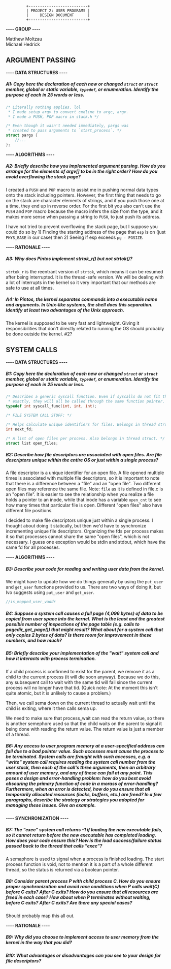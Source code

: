 		     +--------------------------+
		     | PROJECT 2: USER PROGRAMS |
		     |     DESIGN DOCUMENT      |
		     +--------------------------+

__---- GROUP ----__

Matthew Moltzau  
Michael Hedrick  

ARGUMENT PASSING
----------------

__---- DATA STRUCTURES ----__

##### A1: Copy here the declaration of each new or changed `struct` or `struct` member, global or static variable, `typedef`, or enumeration. Identify the purpose of each in 25 words or less.

```c
/* Literally nothing applies. lol
 * I made setup_argv to convert cmdline to argc, argv.
 * I made a PUSH, POP macro in stack.h */

/* Even though it wasn't needed immediately, pargs was
 * created to pass arguments to `start_process`. */
struct pargs {
	//...
};
```

__---- ALGORITHMS ----__

##### A2: Briefly describe how you implemented argument parsing.  How do you arrange for the elements of argv[] to be in the right order? How do you avoid overflowing the stack page?

I created a `PUSH` and `POP` macro to assist me in pushing normal data types
onto the stack including pointers. However, the first thing that needs to go
on the stack are character elements of strings, and if you push those one at
a time, they end up in reverse order. For the first bit you also can't use
the `PUSH` and `POP` macro because the macro infers the size from the type,
and it makes more sense when passing a string to `PUSH`, to just push its
address.

I have not tried to prevent overflowing the stack page, but I suppose you could
do so by 1) Finding the starting address of the page that `esp` is on (just
`PHYS_BASE` in our case) then 2) Seeing if esp exceeds `pg - PGSIZE`.

__---- RATIONALE ----__

##### A3: Why does Pintos implement strtok_r() but not strtok()?

`strtok_r` is the reentrant version of `strtok`, which means it can be resumed
after being interrupted. It is the thread-safe version. We will be dealing with
a lot of interrupts in the kernel so it very important that our methods are safe
to use at all times.

##### A4: In Pintos, the kernel separates commands into a executable name and arguments. In Unix-like systems, the shell does this separation. Identify at least two advantages of the Unix approach.

The kernel is supposed to be very fast and lightweight. Giving it responsibilities
that don't directly related to running the OS should probably be done outside the
kernel. #2?

SYSTEM CALLS
------------

__---- DATA STRUCTURES ----__

##### B1: Copy here the declaration of each new or changed `struct` or `struct` member, global or static variable, `typedef`, or enumeration.  Identify the purpose of each in 25 words or less.

```c
/* Describes a generic syscall function. Even if syscalls do not fit this form
 * exactly, they will all be called through the same function pointer. */
typedef int syscall_func(int, int, int);

/* FILE SYSTEM CALL STUFF: */

/* Helps calculate unique identifiers for files. Belongs in thread struct. */
int next_fd;

/* A list of open files per process. Also belongs in thread struct. */
struct list open_files;
```

##### B2: Describe how file descriptors are associated with open files. Are file descriptors unique within the entire OS or just within a single process?

A file descriptor is a unique identifier for an open file. A file opened multiple
times is associated with multiple file descriptors, so it is important to note
that there is a difference between a "file" and an "open file". Two different
open files may reference the same file. Note: `file` as it is defined in file.c
is an "open file". It is easier to see the relationship when you realize a file
holds a pointer to an inode, while that inode has a variable `open_cnt` to see
how many times that particular file is open. Different "open files" also have
different file positions.

I decided to make file descriptors unique just within a single process. I thought
about doing it statically, but then we'd have to synchronize incrementing unique
file descriptors. Organizing the fds per process makes it so that processes cannot
share the same "open files", which is not necessary. I guess one exception would
be stdin and stdout, which have the same fd for all processes.

__---- ALGORITHMS ----__

##### B3: Describe your code for reading and writing user data from the kernel.

We might have to update how we do things generally by using the `put_user` and
`get_user` functions provided to us. There are two ways of doing it, but Ivo
suggests using `put_user` and `get_user`.
```c
//is_mapped_user_vaddr
```

##### B4: Suppose a system call causes a full page (4,096 bytes) of data to be copied from user space into the kernel.  What is the least and the greatest possible number of inspections of the page table (e.g. calls to pagedir_get_page()) that might result?  What about for a system call that only copies 2 bytes of data?  Is there room for improvement in these numbers, and how much?

##### B5: Briefly describe your implementation of the "wait" system call and how it interacts with process termination.

If a child process is confirmed to exist for the parent, we remove
it as a child to the current process (it will die soon anyway).
Because we do this, any subsequent call to wait with the same tid
will fail since the current process will no longer have that tid.
(Quick note: At the moment this isn't quite atomic, but it is
unlikely to cause a problem.)

Then, we call sema down on the current thread to actually wait
until the child is exiting, where it then calls sema up.

We need to make sure that process_wait can read the return value,
so there is another semephore used so that the child waits on the
parent to signal it being done with reading the return value.
The return value is just a member of a thread.

##### B6: Any access to user program memory at a user-specified address can fail due to a bad pointer value.  Such accesses must cause the process to be terminated.  System calls are fraught with such accesses, e.g. a "write" system call requires reading the system call number from the user stack, then each of the call's three arguments, then an arbitrary amount of user memory, and any of these can fail at any point.  This poses a design and error-handling problem: how do you best avoid obscuring the primary function of code in a morass of error-handling?  Furthermore, when an error is detected, how do you ensure that all temporarily allocated resources (locks, buffers, etc.) are freed?  In a few paragraphs, describe the strategy or strategies you adopted for managing these issues.  Give an example.

__---- SYNCHRONIZATION ----__

##### B7: The "exec" system call returns -1 if loading the new executable fails, so it cannot return before the new executable has completed loading.  How does your code ensure this?  How is the load success/failure status passed back to the thread that calls "exec"?

A semaphore is used to signal when a process is finished loading.
The start process function is void, not to mention it is a part
of a whole different thread, so the status is returned via a
boolean pointer.

##### B8: Consider parent process P with child process C.  How do you ensure proper synchronization and avoid race conditions when P calls wait(C) before C exits?  After C exits?  How do you ensure that all resources are freed in each case?  How about when P terminates without waiting, before C exits?  After C exits?  Are there any special cases?

Should probably map this all out.

__---- RATIONALE ----__

##### B9: Why did you choose to implement access to user memory from the kernel in the way that you did?

##### B10: What advantages or disadvantages can you see to your design for file descriptors?
